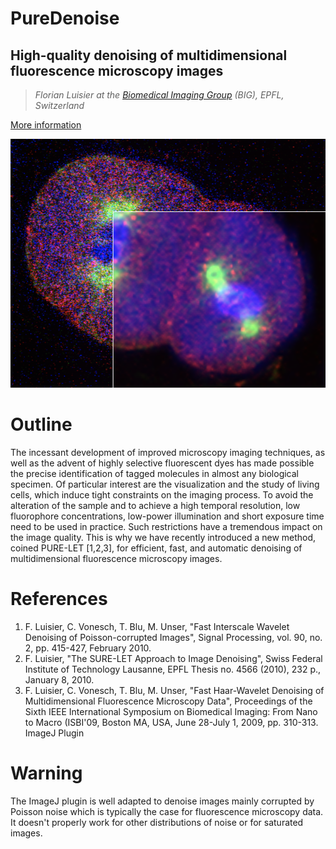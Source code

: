 # PureDenoise

## **High-quality denoising of multidimensional fluorescence microscopy images**
> _Florian Luisier at the [Biomedical Imaging Group](http://bigwww.epfl.ch/) (BIG), EPFL, Switzerland_

[More information](http://bigwww.epfl.ch/algorithms/denoise/)

![Example](example.png)

# Outline
The incessant development of improved microscopy imaging techniques, as well as the advent of highly selective fluorescent dyes has made possible the precise identification of tagged molecules in almost any biological specimen. Of particular interest are the visualization and the study of living cells, which induce tight constraints on the imaging process. To avoid the alteration of the sample and to achieve a high temporal resolution, low fluorophore concentrations, low-power illumination and short exposure time need to be used in practice. Such restrictions have a tremendous impact on the image quality. This is why we have recently introduced a new method, coined PURE-LET [1,2,3], for efficient, fast, and automatic denoising of multidimensional fluorescence microscopy images.
# References
1. F. Luisier, C. Vonesch, T. Blu, M. Unser, "Fast Interscale Wavelet Denoising of Poisson-corrupted Images", Signal Processing, vol. 90, no. 2, pp. 415-427, February 2010.
2. F. Luisier, "The SURE-LET Approach to Image Denoising", Swiss Federal Institute of Technology Lausanne, EPFL Thesis no. 4566 (2010), 232 p., January 8, 2010.
3. F. Luisier, C. Vonesch, T. Blu, M. Unser, "Fast Haar-Wavelet Denoising of Multidimensional Fluorescence Microscopy Data", Proceedings of the Sixth IEEE International Symposium on Biomedical Imaging: From Nano to Macro (ISBI'09, Boston MA, USA, June 28-July 1, 2009, pp. 310-313.
ImageJ Plugin

# Warning
The ImageJ plugin is well adapted to denoise images mainly corrupted by Poisson noise which is typically the case for fluorescence microscopy data. It doesn't properly work for other distributions of noise or for saturated images.
